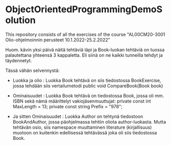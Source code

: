 # ObjectOrientedProgrammingDemoSolution
This repository consists of all the exercises of the course "AL00CM20-3001 Olio-ohjelmoinnin perusteet 10.1.2022-25.2.2022"

Huom. kävin yksi päivä näitä tehtäviä läpi ja Book-luokan tehtäviä on tuossa palautettana yhteensä 3 kappaletta.
Eli siinä on ne kaikki tunneilla tehdyt ja täydennetyt.

Tässä vähän selvennystä:

- Luokka ja olio : Luokka Book tehtävä on siis tiedostossa BookExercise, jossa tehdään siis vertailumetodi  public void CompareBook(Book book)

- Ominaisuudet : Luokka Book tehtävä on tiedostossa Book, jossa oli mm. ISBN sekä nämä määrittelyt vakiojäsenmuuttujat: 
        private const int MaxLength = 13;
        private const string Prefix = "978";
        
- Ja sitten Ominaisuudet : Luokka Author on tehtynä tiedostoon BookAndAuthor, jossa päohjelmassa tehtiin oliota author-luokasta.
Mutta tehtävän osio, siis namespace muuttaminen literature (kirjallisuus) muotoon on kuitenkin edellisessä tehtävässä joka oli siis tiedostossa Book.
